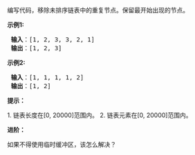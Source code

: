 编写代码，移除未排序链表中的重复节点。保留最开始出现的节点。

<p> <strong>示例1:</strong></p>
<pre>
<strong> 输入</strong>：[1, 2, 3, 3, 2, 1]
<strong> 输出</strong>：[1, 2, 3]
</pre>

<p> <strong>示例2:</strong></p>
<pre>
<strong> 输入</strong>：[1, 1, 1, 1, 2]
<strong> 输出</strong>：[1, 2]
</pre>
<p><strong>提示：</strong></p>
1. 链表长度在[0, 20000]范围内。
2. 链表元素在[0, 20000]范围内。

<p> <strong>进阶：</strong></p>
如果不得使用临时缓冲区，该怎么解决？